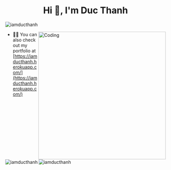 <h1 align="center">Hi 👋, I'm Duc Thanh</h1>

<p align="left"> <img src="https://komarev.com/ghpvc/?username=iamducthanh&label=Profile%20views&color=129e00&style=plastic" alt="iamducthanh" /> </p>

<img align="right" alt="Coding" width="400" src="https://cdn.dribbble.com/users/2646423/screenshots/5507196/computer.gif">
 
- 👨‍💻 You can also check out my portfolio at [https://iamducthanh.herokuapp.com/](https://iamducthanh.herokuapp.com/)

<p><img align="left" src="https://github-readme-stats.vercel.app/api/top-langs?username=iamducthanh&show_icons=true&locale=en&layout=compact" alt="iamducthanh" /></p>

<p>&nbsp;<img align="center" src="https://github-readme-stats.vercel.app/api?username=iamducthanh&show_icons=true&locale=en" alt="iamducthanh" /></p>





